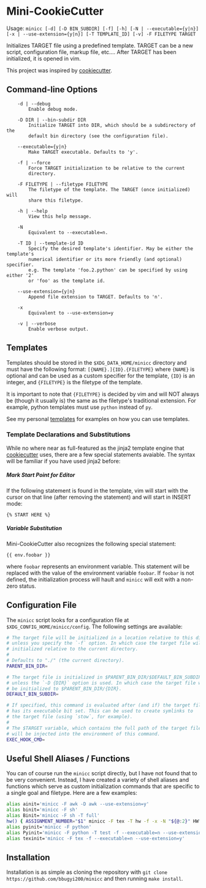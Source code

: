 # Mini-CookieCutter

Usage: `minicc [-d] [-D BIN_SUBDIR] [-f] [-h] [-N | --executable={y|n}] [-x | --use-extension={y|n}] [-T TEMPLATE_ID] [-v] -F FILETYPE TARGET`

Initializes TARGET file using a predefined template. TARGET can be a new script,
configuration file, markup file, etc.... After TARGET has been initialized, it
is opened in vim.

This project was inspired by [cookiecutter](https://github.com/audreyr/cookiecutter).

## Command-line Options
```
    -d | --debug
        Enable debug mode.

    -D DIR | --bin-subdir DIR
        Initialize TARGET into DIR, which should be a subdirectory of the
        default bin directory (see the configuration file).

    --executable={y|n}
        Make TARGET executable. Defaults to 'y'.

    -f | --force
        Force TARGET initialization to be relative to the current
        directory.

    -F FILETYPE | --filetype FILETYPE
        The filetype of the template. The TARGET (once initialized) will
        share this filetype.

    -h | --help
        View this help message.

    -N
        Equivalent to --executable=n.

    -T ID | --template-id ID
        Specify the desired template's identifier. May be either the template's
        numerical identifier or its more friendly (and optional) specifier.
        e.g. The template 'foo.2.python' can be specified by using either '2'
        or 'foo' as the template id.

    --use-extension={y|n}
        Append file extension to TARGET. Defaults to 'n'.

    -x
        Equivalent to --use-extension=y

    -v | --verbose
        Enable verbose output.
```

## Templates

Templates should be stored in the `$XDG_DATA_HOME/minicc` directory and must have
the following format: `[{NAME}.]{ID}.{FILETYPE}` where `{NAME}` is optional and
can be used as a custom specifier for the template, `{ID}` is an integer, and `{FILETYPE}` is the filetype of the template.

It is important to note that `{FILETYPE}` is decided by vim and will NOT always be (though it usually is) the same as the filetype's traditional extension. For example, python templates must use `python` instead of `py`.

See my personal [templates](https://github.com/bbugyi200/dotfiles/tree/master/home/.local/share/minicc) for examples on how you can use templates.

### Template Declarations and Substitutions
While no where near as full-featured as the jinja2 template engine that [cookiecutter](https://github.com/audreyr/cookiecutter) uses, there are a few special statements avaiable. The syntax will be familiar if you have used jinja2 before:

##### Mark Start Point for Editor
If the following statement is found in the template, vim will start with the cursor
on that line (after removing the statement) and will start in INSERT mode:
```
{% START HERE %}
```

##### Variable Substitution
Mini-CookieCutter also recognizes the following special statement:
```
{{ env.foobar }}
```
where `foobar` represents an environment variable. This statement will be replaced
with the value of the environment variable `foobar`. If `foobar` is not defined,
the initialization process will hault and `minicc` will exit with a non-zero
status.

## Configuration File

The `minicc` script looks for a configuration file at `$XDG_CONFIG_HOME/minicc/config`. The following settings are available:

``` bash
# The target file will be initialized in a location relative to this directory
# unless you specify the `-f` option. In which case the target file will be
# initialized relative to the current directory.
#
# Defaults to "./" (the current directory).
PARENT_BIN_DIR=

# The target file is initialized in $PARENT_BIN_DIR/$DEFAULT_BIN_SUBDIR
# unless the `-D {DIR}` option is used. In which case the target file will
# be initialized to $PARENT_BIN_DIR/{DIR}.
DEFAULT_BIN_SUBDIR=

# If specified, this command is evaluated after (and if) the target file
# has its executable bit set. This can be used to create symlinks to
# the target file (using `stow`, for example).
#
# The $TARGET variable, which contains the full path of the target file,
# will be injected into the environment of this command.
EXEC_HOOK_CMD=
```

## Useful Shell Aliases / Functions

You can of course run the `minicc` script directly, but I have not found that to
be very convenient. Instead, I have created a variety of shell aliases and
functions which serve as custom initialization commands that are specific to a
single goal and filetype. Here are a few examples:

``` bash
alias ainit='minicc -F awk -D awk --use-extension=y'
alias binit='minicc -F sh'
alias Binit='minicc -F sh -T full'
hw() { ASSIGNMENT_NUMBER="$1" minicc -F tex -T hw -f -x -N "${@:2}" HW"$1"/hw"$1"; }
alias pyinit='minicc -F python'
alias Pyinit='minicc -F python -T test -f --executable=n --use-extension=y'
alias texinit='minicc -F tex -f --executable=n --use-extension=y'
```

## Installation

Installation is as simple as cloning the repository with `git clone https://github.com/bbugyi200/minicc` and then running `make install`.
